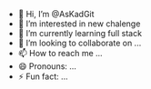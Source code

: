 - 👋 Hi, I’m @AsKadGit
- 👀 I’m interested in new chalenge
- 🌱 I’m currently learning full stack
- 💞️ I’m looking to collaborate on ...
- 📫 How to reach me ...
- 😄 Pronouns: ...
- ⚡ Fun fact: ...

<!---
AsKadGit/AsKadGit is a ✨ special ✨ repository because its `README.md` (this file) appears on your GitHub profile.
You can click the Preview link to take a look at your changes.
--->
